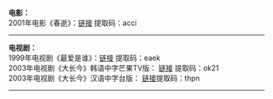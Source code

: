 **电影：**       
2001年电影《春逝》：[链接](https://pan.baidu.com/s/1LT-h3C34mVPYoPXOsjV3yg) 提取码：acci        

-----------------------------------------------------------------------------------------------------------------------------------------
**电视剧：**     
1999年电视剧《最爱是谁》：[链接](https://pan.baidu.com/s/178A-mxi_dABvke_vm7_Bfw) 提取码：eaek     
2003年电视剧《大长今》韩语中字芒果TV版：  [链接](https://pan.baidu.com/s/1hF326yVrviR3Rv1TqQL91Q) 提取码：ok21          
2003年电视剧《大长今》汉语中字台版：      [链接](https://pan.baidu.com/s/1Ci8FGCsPYaPjVXZqcruiFA)提取码：thpn 



------------------------------------------------------------------------------------------------------------------------------------------

